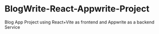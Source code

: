 # BlogWrite-React-Appwrite-Project
Blog App Project using React+Vite as frontend and Appwrite as a backend Service
